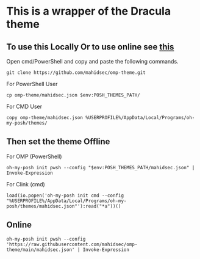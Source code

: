 # This is a wrapper of the Dracula theme

## To use this Locally Or to use online see <a href="#online">this</a>
Open cmd/PowerShell and copy and paste the following commands.

```
git clone https://github.com/mahidsec/omp-theme.git
```
For PowerShell User
```
cp omp-theme/mahidsec.json $env:POSH_THEMES_PATH/
```
For CMD User
```
copy omp-theme/mahidsec.json %USERPROFILE%/AppData/Local/Programs/oh-my-posh/themes/
```

## Then set the theme Offline

For OMP (PowerShell)
```
oh-my-posh init pwsh --config "$env:POSH_THEMES_PATH/mahidsec.json" | Invoke-Expression
```

For Clink (cmd)
```
load(io.popen('oh-my-posh init cmd --config "%USERPROFILE%/AppData/Local/Programs/oh-my-posh/themes/mahidsec.json"'):read("*a"))()
```

## Online
```
oh-my-posh init pwsh --config 'https://raw.githubusercontent.com/mahidsec/omp-theme/main/mahidsec.json' | Invoke-Expression
```
